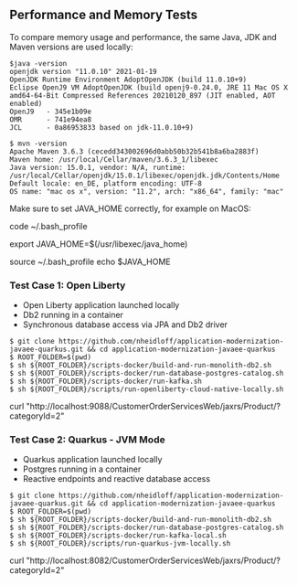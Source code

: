 ## Performance and Memory Tests

To compare memory usage and performance, the same Java, JDK and Maven versions are used locally:

```
$java -version
openjdk version "11.0.10" 2021-01-19
OpenJDK Runtime Environment AdoptOpenJDK (build 11.0.10+9)
Eclipse OpenJ9 VM AdoptOpenJDK (build openj9-0.24.0, JRE 11 Mac OS X amd64-64-Bit Compressed References 20210120_897 (JIT enabled, AOT enabled)
OpenJ9   - 345e1b09e
OMR      - 741e94ea8
JCL      - 0a86953833 based on jdk-11.0.10+9)

$ mvn -version
Apache Maven 3.6.3 (cecedd343002696d0abb50b32b541b8a6ba2883f)
Maven home: /usr/local/Cellar/maven/3.6.3_1/libexec
Java version: 15.0.1, vendor: N/A, runtime: /usr/local/Cellar/openjdk/15.0.1/libexec/openjdk.jdk/Contents/Home
Default locale: en_DE, platform encoding: UTF-8
OS name: "mac os x", version: "11.2", arch: "x86_64", family: "mac"
```

Make sure to set JAVA_HOME correctly, for example on MacOS:

code ~/.bash_profile

export JAVA_HOME=$(/usr/libexec/java_home)

source ~/.bash_profile
echo $JAVA_HOME


### Test Case 1: Open Liberty

* Open Liberty application launched locally
* Db2 running in a container
* Synchronous database access via JPA and Db2 driver

```
$ git clone https://github.com/nheidloff/application-modernization-javaee-quarkus.git && cd application-modernization-javaee-quarkus
$ ROOT_FOLDER=$(pwd)
$ sh ${ROOT_FOLDER}/scripts-docker/build-and-run-monolith-db2.sh
$ sh ${ROOT_FOLDER}/scripts-docker/run-database-postgres-catalog.sh
$ sh ${ROOT_FOLDER}/scripts-docker/run-kafka.sh
$ sh ${ROOT_FOLDER}/scripts/run-openliberty-cloud-native-locally.sh
```

curl "http://localhost:9088/CustomerOrderServicesWeb/jaxrs/Product/?categoryId=2"


### Test Case 2: Quarkus - JVM Mode

* Quarkus application launched locally
* Postgres running in a container
* Reactive endpoints and reactive database access

```
$ git clone https://github.com/nheidloff/application-modernization-javaee-quarkus.git && cd application-modernization-javaee-quarkus
$ ROOT_FOLDER=$(pwd)
$ sh ${ROOT_FOLDER}/scripts-docker/build-and-run-monolith-db2.sh
$ sh ${ROOT_FOLDER}/scripts-docker/run-database-postgres-catalog.sh
$ sh ${ROOT_FOLDER}/scripts-docker/run-kafka-local.sh
$ sh ${ROOT_FOLDER}/scripts/run-quarkus-jvm-locally.sh
```

curl "http://localhost:8082/CustomerOrderServicesWeb/jaxrs/Product/?categoryId=2"
